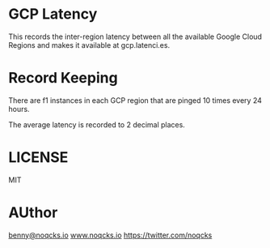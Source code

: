 # GCP Latency

This records the inter-region latency between all the available Google Cloud Regions
and makes it available at gcp.latenci.es.

# Record Keeping

There are f1 instances in each GCP region that are pinged 10 times every 24 hours.

The average latency is recorded to 2 decimal places.

# LICENSE

MIT

# AUthor

benny@noqcks.io
www.noqcks.io
https://twitter.com/noqcks
